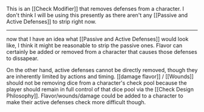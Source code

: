 This is an [[Check Modifier]] that removes defenses from a character. I don't think I will be using this presently as there aren't any [[Passive and Active Defenses]] to strip right now.

---

now that I have an idea what [[Passive and Active Defenses]] would look like, I think it might be reasonable to strip the passive ones. Flavor can certainly be added or removed from a character that causes those defenses to dissapear.

On the other hand, active defenses cannot be directly removed, though they are inherently limited by actions and timing. [[damage flavor]] / [[Wounds]] should not be removing dice from a character's check pool because the player should remain in full control of that dice pool via the [[Check Design Philosophy]]. Flavor/wounds/damage could be added to a character to make their active defenses check more difficult though.